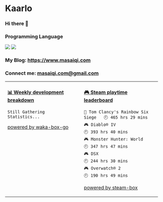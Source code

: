 # Kaarlo
### Hi there 👋
### Programming Language
[![](https://img.shields.io/badge/-Golang-00ADD8?style=flat-square&logo=go&logoColor=ffffff)](https://golang.org/)
[![](https://img.shields.io/badge/Java-ED8B00?style=flat-square&logo=openjdk&logoColor=ffffff)](https://openjdk.org/)
### My Blog: https://www.masaiqi.com
### Connect me: masaiqi.com@gmail.com

<table>
<tr>
<td valign="top" width="50%">

<!-- waka-box start -->
#### <a href="https://gist.github.com/01c8d4e646ad9bbb0b6c857a1c04e310" target="_blank">📊 Weekly development breakdown</a>
```text
Still Gathering Statistics...
```
<!-- Powered by https://github.com/YouEclipse/waka-box-go . -->
<!-- waka-box end -->

[powered by waka-box-go](https://github.com/YouEclipse/waka-box-go)

</td>
<td valign="top" width="50%">

<!-- steam-box start -->
#### <a href="https://gist.github.com/c39ee669a9963ccf22cc6a72e7d184a6" target="_blank">🎮 Steam playtime leaderboard</a>
```text
🔫 Tom Clancy's Rainbow Six Siege   🕘 465 hrs 29 mins
🎮 Diablo® IV                       🕘 393 hrs 40 mins
🎮 Monster Hunter: World            🕘 347 hrs 47 mins
🎮 DSX                              🕘 244 hrs 30 mins
🎮 Overwatch® 2                     🕘 190 hrs 49 mins
```
<!-- Powered by https://github.com/YouEclipse/steam-box . -->
<!-- steam-box end -->

[powered by steam-box](https://github.com/YouEclipse/steam-box)

</td>
</tr>
</table>
